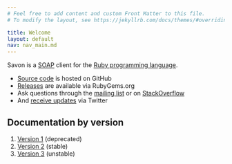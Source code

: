 ```yaml
---
# Feel free to add content and custom Front Matter to this file.
# To modify the layout, see https://jekyllrb.com/docs/themes/#overriding-theme-defaults

title: Welcome
layout: default
nav: nav_main.md
---
```


Savon is a [SOAP](http://en.wikipedia.org/wiki/SOAP) client for the [Ruby programming language](http://www.ruby-lang.org/).

<ul class="list-of-icons">
  <li><i class="fab fa-github"></i> <a href="https://github.com/savonrb/savon">Source code</a> is hosted on GitHub</li>
  <li><i class="fas fa-cloud-download-alt"></i> <a href="http://rubygems.org/gems/savon">Releases</a> are available via RubyGems.org</li>
  <li><i class="far fa-comments"></i> Ask questions through the <a href="https://groups.google.com/forum/#!forum/savonrb">mailing list</a> or on <a href="http://stackoverflow.com/questions/tagged/savon">StackOverflow</a>
  </li>
  <li><i class="fab fa-twitter"></i> And <a href="https://twitter.com/savonrb">receive updates</a> via Twitter</li>
</ul>

## Documentation by version

1. [Version 1](/version1/) (deprecated)
2. [Version 2](/version2/) (stable)
2. [Version 3](/version3/) (unstable)
